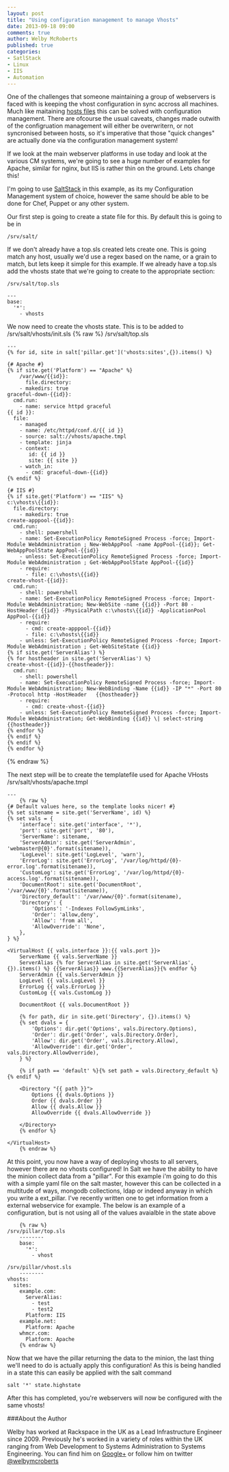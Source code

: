 ```yaml
---
layout: post
title: "Using configuration management to manage Vhosts"
date: 2013-09-18 09:00
comments: true
author: Welby McRoberts
published: true
categories: 
- SatlStack
- Linux
- IIS
- Automation
---
```


One of the challenges that someone maintaining a group of webservers is faced with is keeping the vhost configuration in sync accross all machines. Much like maitaining [hosts files](http://developer.rackspace.com/blog/chef-creating-dynamic-host-files.html) this can be solved with configuration management. There are ofcourse the usual caveats, changes made outwith of the configruation management will either be overwritern, or not syncronised between hosts, so it's imperative that those "quick changes" are actually done via the configuration management system!

If we look at the main webserver platforms in use today and look at the various CM systems, we're going to see a huge number of examples for Apache, similar for nginx, but IIS is rather thin on the ground. Lets change this!

I'm going to use [SaltStack](http://www.saltstack.com/) in this example, as its my Configuration Management system of choice, however the same should be able to be done for Chef, Puppet or any other system.<!--More-->

Our first step is going to create a state file for this. By default this is going to be in 

	/srv/salt/

If we don't already have a top.sls created lets create one. This is going match any host, usually we'd use a regex based on the name, or a grain to match, but lets keep it simple for this example. If we already have a top.sls add the vhosts state that we're going to create to the appropriate section:

	/srv/salt/top.sls

	---
	base:
	  '*':
	    - vhosts



We now need to create the vhosts state. This is to be added to /srv/salt/vhosts/init.sls
{% raw %}
	/srv/salt/top.sls

	---
	{% for id, site in salt['pillar.get']('vhosts:sites',{}).items() %}
	
	{# Apache #}
	{% if site.get('Platform') == "Apache" %}
        /var/www/{{id}}:
          file.directory:
	    - makedirs: true
	graceful-down-{{id}}:
	  cmd.run:
	    - name: service httpd graceful
	{{ id }}:
	  file:
	    - managed
	    - name: /etc/httpd/conf.d/{{ id }}
	    - source: salt://vhosts/apache.tmpl
	    - template: jinja
	    - context:
	       id: {{ id }}
	       site: {{ site }}
	    - watch_in:
	      - cmd: graceful-down-{{id}}
	{% endif %}
	
	{# IIS #}
	{% if site.get('Platform') == "IIS" %}
	c:\vhosts\{{id}}:
	  file.directory:
	    - makedirs: true
	create-apppool-{{id}}:
	  cmd.run:
	    - shell: powershell
	    - name: Set-ExecutionPolicy RemoteSigned Process -force; Import-Module WebAdministration ; New-WebAppPool -name AppPool-{{id}}; Get-WebAppPoolState AppPool-{{id}}
	    - unless: Set-ExecutionPolicy RemoteSigned Process -force; Import-Module WebAdministration ; Get-WebAppPoolState AppPool-{{id}}
	    - require:
	      - file: c:\vhosts\{{id}}
	create-vhost-{{id}}:
	  cmd.run:
	    - shell: powershell
	    - name: Set-ExecutionPolicy RemoteSigned Process -force; Import-Module WebAdministration; New-WebSite -name {{id}} -Port 80 -HostHeader {{id}} -PhysicalPath c:\vhosts\{{id}} -ApplicationPool AppPool-{{id}}
	    - require:
	      - cmd: create-apppool-{{id}}
	      - file: c:\vhosts\{{id}}
	    - unless: Set-ExecutionPolicy RemoteSigned Process -force; Import-Module WebAdministration ; Get-WebSiteState {{id}}
	{% if site.get('ServerAlias') %}
	{% for hostheader in site.get('ServerAlias') %}
	create-vhost-{{id}}-{{hostheader}}:
	  cmd.run:
	    - shell: powershell
	    - name: Set-ExecutionPolicy RemoteSigned Process -force; Import-Module WebAdministration; New-WebBinding -Name {{id}} -IP "*" -Port 80 -Protocol http -HostHeader 	{{hostheader}}
	    - require:
	      - cmd: create-vhost-{{id}}
	    - unless: Set-ExecutionPolicy RemoteSigned Process -force; Import-Module WebAdministration; Get-WebBinding {{id}} \| select-string {{hostheader}}
	{% endfor %}
	{% endif %}
	{% endif %}
	{% endfor %}
{% endraw %}



The next step will be to create the templatefile used for Apache VHosts
	/srv/salt/vhosts/apache.tmpl

	---
        {% raw %}
	{# Default values here, so the template looks nicer! #}
	{% set sitename = site.get('ServerName', id) %}
	{% set vals = {
	    'interface': site.get('interface', '*'),
	    'port': site.get('port', '80'),
	    'ServerName': sitename,
	    'ServerAdmin': site.get('ServerAdmin', 'webmaster@{0}'.format(sitename)),
	    'LogLevel': site.get('LogLevel', 'warn'),
	    'ErrorLog': site.get('ErrorLog', '/var/log/httpd/{0}-error.log'.format(sitename)),
	    'CustomLog': site.get('ErrorLog', '/var/log/httpd/{0}-access.log'.format(sitename)),
	    'DocumentRoot': site.get('DocumentRoot', '/var/www/{0}'.format(sitename)),
	    'Directory_default': '/var/www/{0}'.format(sitename),
	    'Directory': {
	        'Options': '-Indexes FollowSymLinks',
	        'Order': 'allow,deny',
	        'Allow': 'from all',
	        'AllowOverride': 'None',
	    },
	} %}
	
	<VirtualHost {{ vals.interface }}:{{ vals.port }}>
	    ServerName {{ vals.ServerName }}
	    ServerAlias {% for ServerAlias in site.get('ServerAlias', {}).items() %} {{ServerAlias}} www.{{ServerAlias}}{% endfor %}
	    ServerAdmin {{ vals.ServerAdmin }}
	    LogLevel {{ vals.LogLevel }}
	    ErrorLog {{ vals.ErrorLog }}
	    CustomLog {{ vals.CustomLog }}
	
	    DocumentRoot {{ vals.DocumentRoot }}
	
	    {% for path, dir in site.get('Directory', {}).items() %}
	    {% set dvals = {
	        'Options': dir.get('Options', vals.Directory.Options),
	        'Order': dir.get('Order', vals.Directory.Order),
	        'Allow': dir.get('Order', vals.Directory.Allow),
	        'AllowOverride': dir.get('Order', vals.Directory.AllowOverride),
	    } %}
	
	    {% if path == 'default' %}{% set path = vals.Directory_default %}{% endif %}
	
	    <Directory "{{ path }}">
	        Options {{ dvals.Options }}
	        Order {{ dvals.Order }}
	        Allow {{ dvals.Allow }}
	        AllowOverride {{ dvals.AllowOverride }}
	
	    </Directory>
	    {% endfor %}
	
	</VirtualHost>
        {% endraw %}

At this point, you now have a way of deploying vhosts to all servers, however there are no vhosts configured! In Salt we have the ability to have the minion collect data from  a "pillar". For this example i'm going to do this with a simple yaml file on the salt master, however this can be collected in a multitude of ways, mongodb collections, ldap or indeed anyway in which you write a ext_pillar. I've recently written one to get information from a external webservice for example. The below is an example of a configuration, but is not using all of the values avaialble in the state above

        {% raw %}
	/srv/pillar/top.sls
        --------
        base:
          '*':
            - vhost

	/srv/pillar/vhost.sls
        --------
	vhosts:
	  sites:
	    example.com:
	      ServerAlias:
	        - test
	        - test2
	      Platform: IIS
	    example.net:
	      Platform: Apache
	    whmcr.com:
	      Platform: Apache
        {% endraw %}

Now that we have the pillar returning the data to the minion, the last thing we'll need to do is actually apply this configuration! As this is being handled in a state this can easily be applied with the salt command

	salt '*' state.highstate


After this has completed, you're webservers will now be configured with the same vhosts!

###About the Author

Welby has worked at Rackspace in the UK as a Lead Infrastructure Engineer since 2009. Previously he's worked in a variety of roles within the UK ranging from Web Development to Systems Administration to Systems Engineering. You can find him on [Google+](https://plus.google.com/116366454309947618934/) or follow him on twitter [@welbymcroberts](https://twitter.com/welbymcroberts)
